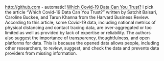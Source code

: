 http://github.com - automatic!
[Which Covid-19 Data Can You Trust?](https://hbr.org/2020/05/which-covid-19-data-can-you-trust) 
I pick the article “Which Covid-19 Data Can You Trust?” written by Satchit Balsari, Caroline Buckee, and Tarun Khanna from the Harvard Business Review. According to this article, some Covid-19 data, including national metrics of physical distancing and contact tracing data, are over-aggregated or too limited as well as provided by lack of expertise or reliability. The authors also suggest the importance of transparency, thoughtfulness, and open platforms for data. This is because the opened data allows people, including other researchers, to review, suggest, and check the data and prevents data providers from missing information. 
